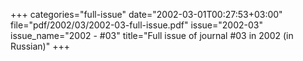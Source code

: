 +++
categories="full-issue"
date="2002-03-01T00:27:53+03:00"
file="pdf/2002/03/2002-03-full-issue.pdf"
issue="2002-03"
issue_name="2002 - #03"
title="Full issue of journal #03 in 2002 (in Russian)"
+++